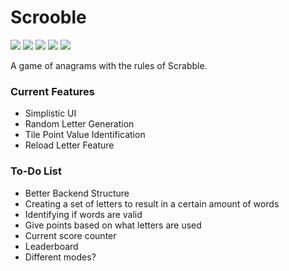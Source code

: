 # Scrooble
![](https://img.shields.io/github/stars/ColinLi33/ScrabbleSearch) ![](https://img.shields.io/github/forks/ColinLi33/ScrabbleSearch) ![](https://img.shields.io/github/tag/ColinLi33/ScrabbleSearch) ![](https://img.shields.io/github/release/ColinLi33/ScrabbleSearch) ![](https://img.shields.io/github/issues/ColinLi33/ScrabbleSearch)

A game of anagrams with the rules of Scrabble.

### Current Features
- Simplistic UI
- Random Letter Generation
- Tile Point Value Identification
- Reload Letter Feature

### To-Do List
- Better Backend Structure
- Creating a set of letters to result in a certain amount of words
- Identifying if words are valid
- Give points based on what letters are used
- Current score counter
- Leaderboard 
- Different modes?
